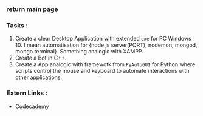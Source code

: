 ### [return main page](../README.md)

### Tasks :
1. Create a clear Desktop Application with extended `exe` for PC Windows 10. I mean automatisation for {node.js server(PORT), nodemon, mongod, mongo terminal}. Something analogic with XAMPP.  
1. Create a Bot in C++.
1. Create a App analogic with framewotk from `PyAutoGUI` for Python where scripts control the mouse and keyboard to automate interactions with other applications.

### Extern Links :
* [Codecademy](https://www.codecademy.com/resources/blog/c-plus-plus-code-challenges-for-beginners/)
